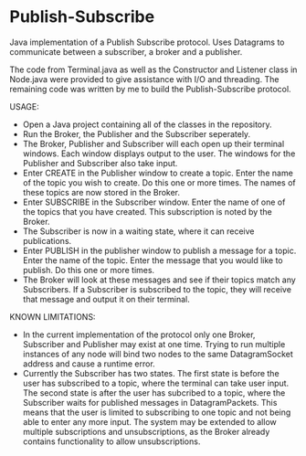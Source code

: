 # Publish-Subscribe
Java implementation of a Publish Subscribe protocol. Uses Datagrams to communicate between a subscriber, a broker and a publisher.

The code from Terminal.java as well as the Constructor and Listener class in Node.java were provided to give assistance with I/O and threading. The remaining code was written by me to build the Publish-Subscribe protocol.

USAGE:
- Open a Java project containing all of the classes in the repository.
- Run the Broker, the Publisher and the Subscriber seperately.
- The Broker, Publisher and Subscriber will each open up their terminal windows. Each window displays output to the user. The windows for the Publisher and Subscriber also take input.
- Enter CREATE in the Publisher window to create a topic. Enter the name of the topic you wish to create. Do this one or more times. The names of these topics are now stored in the Broker.
- Enter SUBSCRIBE in the Subscriber window. Enter the name of one of the topics that you have created. This subscription is noted by the Broker.
- The Subscriber is now in a waiting state, where it can receive publications.
- Enter PUBLISH in the publisher window to publish a message for a topic. Enter the name of the topic. Enter the message that you would like to publish. Do this one or more times.
- The Broker will look at these messages and see if their topics match any Subscribers. If a Subscriber is subscribed to the topic, they will receive that message and output it on their terminal.

KNOWN LIMITATIONS:
- In the current implementation of the protocol only one Broker, Subscriber and Publisher may exist at one time. Trying to run multiple instances of any node will bind two nodes to the same DatagramSocket address and cause a runtime error.
- Currently the Subscriber has two states. The first state is before the user has subscribed to a topic, where the terminal can take user input. The second state is after the user has subcribed to a topic, where the Subscriber waits for published messages in DatagramPackets. This means that the user is limited to subscribing to one topic and not being able to enter any more input. The system may be extended to allow multiple subscriptions and unsubscriptions, as the Broker already contains functionality to allow unsubscriptions.
